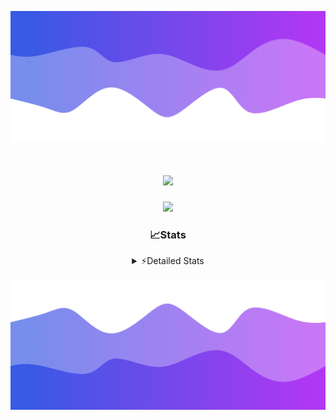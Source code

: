 ![Header](./header.png)
<div align="center">

<h1 align="center">
  <a href="https://git.io/typing-svg">
    <img src="https://readme-typing-svg.herokuapp.com/?lines=Hello,+There!+%F0%9F%91%8B;This+is+chicho.;Owner+on+Ocean;&center=true&size=25">
  </a>
</h1>
  
<p align="center">
  <img src="https://lanyard.cnrad.dev/api/852683595378196480" />
</p>

### 📈Stats
<details>
    <summary> ⚡Detailed Stats</summary>
    <br/>

<!--START_SECTION:waka-->
![Code Time](http://img.shields.io/badge/Code%20Time-930%20hrs%204%20mins-blue)

![Profile Views](http://img.shields.io/badge/Profile%20Views-10-blue)

**🐱 My GitHub Data** 

> 📦 181.2 kB Used in GitHub's Storage 
 > 
> 🏆 0 Contributions in the Year 2025
 > 
> 🚫 Not Opted to Hire
 > 
> 📜 15 Public Repositories 
 > 
> 🔑 10 Private Repositories 
 > 
**I'm a Night 🦉** 

```text
🌞 Morning                25 commits          █░░░░░░░░░░░░░░░░░░░░░░░░   05.69 % 
🌆 Daytime                66 commits          ████░░░░░░░░░░░░░░░░░░░░░   15.03 % 
🌃 Evening                176 commits         ██████████░░░░░░░░░░░░░░░   40.09 % 
🌙 Night                  172 commits         ██████████░░░░░░░░░░░░░░░   39.18 % 
```
📅 **I'm Most Productive on Tuesday** 

```text
Monday                   26 commits          █░░░░░░░░░░░░░░░░░░░░░░░░   05.92 % 
Tuesday                  112 commits         ██████░░░░░░░░░░░░░░░░░░░   25.51 % 
Wednesday                81 commits          █████░░░░░░░░░░░░░░░░░░░░   18.45 % 
Thursday                 65 commits          ████░░░░░░░░░░░░░░░░░░░░░   14.81 % 
Friday                   74 commits          ████░░░░░░░░░░░░░░░░░░░░░   16.86 % 
Saturday                 43 commits          ██░░░░░░░░░░░░░░░░░░░░░░░   09.79 % 
Sunday                   38 commits          ██░░░░░░░░░░░░░░░░░░░░░░░   08.66 % 
```


📊 **This Week I Spent My Time On** 

```text
🕑︎ Time Zone: America/Argentina/Buenos_Aires

💬 Programming Languages: 
TypeScript               14 hrs 58 mins      █████████████████████░░░░   82.23 % 
JSON                     1 hr 33 mins        ██░░░░░░░░░░░░░░░░░░░░░░░   08.53 % 
Python                   1 hr 2 mins         █░░░░░░░░░░░░░░░░░░░░░░░░   05.76 % 
Other                    7 mins              ░░░░░░░░░░░░░░░░░░░░░░░░░   00.71 % 
Bash                     6 mins              ░░░░░░░░░░░░░░░░░░░░░░░░░   00.60 % 

🔥 Editors: 
Cursor                   16 hrs 15 mins      ██████████████████████░░░   89.31 % 
VS Code                  1 hr 56 mins        ███░░░░░░░░░░░░░░░░░░░░░░   10.69 % 

🐱‍💻 Projects: 
ocean                    7 hrs 17 mins       ██████████░░░░░░░░░░░░░░░   40.02 % 
project                  6 hrs 16 mins       █████████░░░░░░░░░░░░░░░░   34.50 % 
ocean-backend            3 hrs 28 mins       █████░░░░░░░░░░░░░░░░░░░░   19.11 % 
Unknown Project          1 hr 9 mins         ██░░░░░░░░░░░░░░░░░░░░░░░   06.38 % 

💻 Operating System: 
Windows                  18 hrs 12 mins      █████████████████████████   100.00 % 
```

**I Mostly Code in JavaScript** 

```text
JavaScript               8 repos             ██████░░░░░░░░░░░░░░░░░░░   25.81 % 
HTML                     7 repos             ██████░░░░░░░░░░░░░░░░░░░   22.58 % 
TypeScript               2 repos             ██░░░░░░░░░░░░░░░░░░░░░░░   06.45 % 
Astro                    1 repo              █░░░░░░░░░░░░░░░░░░░░░░░░   03.23 % 
SCSS                     1 repo              █░░░░░░░░░░░░░░░░░░░░░░░░   03.23 % 
```




 Last Updated on 12/01/2025 14:12:36 UTC
<!--END_SECTION:waka-->
</details>

![Footer](./footer.png)
